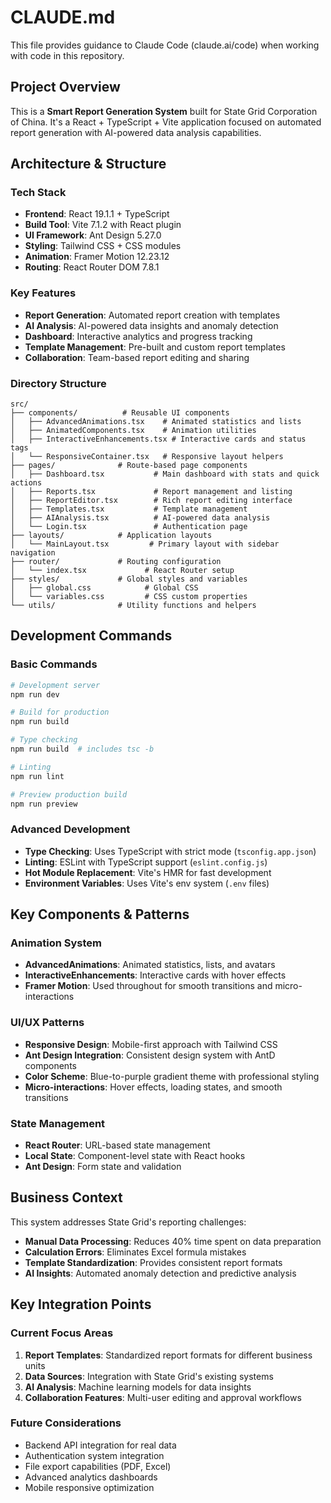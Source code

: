 # CLAUDE.md

This file provides guidance to Claude Code (claude.ai/code) when working with code in this repository.

## Project Overview

This is a **Smart Report Generation System** built for State Grid Corporation of China. It's a React + TypeScript + Vite application focused on automated report generation with AI-powered data analysis capabilities.

## Architecture & Structure

### Tech Stack
- **Frontend**: React 19.1.1 + TypeScript
- **Build Tool**: Vite 7.1.2 with React plugin
- **UI Framework**: Ant Design 5.27.0
- **Styling**: Tailwind CSS + CSS modules
- **Animation**: Framer Motion 12.23.12
- **Routing**: React Router DOM 7.8.1

### Key Features
- **Report Generation**: Automated report creation with templates
- **AI Analysis**: AI-powered data insights and anomaly detection
- **Dashboard**: Interactive analytics and progress tracking
- **Template Management**: Pre-built and custom report templates
- **Collaboration**: Team-based report editing and sharing

### Directory Structure
```
src/
├── components/          # Reusable UI components
│   ├── AdvancedAnimations.tsx    # Animated statistics and lists
│   ├── AnimatedComponents.tsx    # Animation utilities
│   ├── InteractiveEnhancements.tsx # Interactive cards and status tags
│   └── ResponsiveContainer.tsx   # Responsive layout helpers
├── pages/              # Route-based page components
│   ├── Dashboard.tsx           # Main dashboard with stats and quick actions
│   ├── Reports.tsx             # Report management and listing
│   ├── ReportEditor.tsx        # Rich report editing interface
│   ├── Templates.tsx           # Template management
│   ├── AIAnalysis.tsx          # AI-powered data analysis
│   └── Login.tsx               # Authentication page
├── layouts/            # Application layouts
│   └── MainLayout.tsx         # Primary layout with sidebar navigation
├── router/             # Routing configuration
│   └── index.tsx             # React Router setup
├── styles/             # Global styles and variables
│   ├── global.css            # Global CSS
│   └── variables.css         # CSS custom properties
└── utils/              # Utility functions and helpers
```

## Development Commands

### Basic Commands
```bash
# Development server
npm run dev

# Build for production
npm run build

# Type checking
npm run build  # includes tsc -b

# Linting
npm run lint

# Preview production build
npm run preview
```

### Advanced Development
- **Type Checking**: Uses TypeScript with strict mode (`tsconfig.app.json`)
- **Linting**: ESLint with TypeScript support (`eslint.config.js`)
- **Hot Module Replacement**: Vite's HMR for fast development
- **Environment Variables**: Uses Vite's env system (`.env` files)

## Key Components & Patterns

### Animation System
- **AdvancedAnimations**: Animated statistics, lists, and avatars
- **InteractiveEnhancements**: Interactive cards with hover effects
- **Framer Motion**: Used throughout for smooth transitions and micro-interactions

### UI/UX Patterns
- **Responsive Design**: Mobile-first approach with Tailwind CSS
- **Ant Design Integration**: Consistent design system with AntD components
- **Color Scheme**: Blue-to-purple gradient theme with professional styling
- **Micro-interactions**: Hover effects, loading states, and smooth transitions

### State Management
- **React Router**: URL-based state management
- **Local State**: Component-level state with React hooks
- **Ant Design**: Form state and validation

## Business Context

This system addresses State Grid's reporting challenges:
- **Manual Data Processing**: Reduces 40% time spent on data preparation
- **Calculation Errors**: Eliminates Excel formula mistakes
- **Template Standardization**: Provides consistent report formats
- **AI Insights**: Automated anomaly detection and predictive analysis

## Key Integration Points

### Current Focus Areas
1. **Report Templates**: Standardized report formats for different business units
2. **Data Sources**: Integration with State Grid's existing systems
3. **AI Analysis**: Machine learning models for data insights
4. **Collaboration Features**: Multi-user editing and approval workflows

### Future Considerations
- Backend API integration for real data
- Authentication system integration
- File export capabilities (PDF, Excel)
- Advanced analytics dashboards
- Mobile responsive optimization